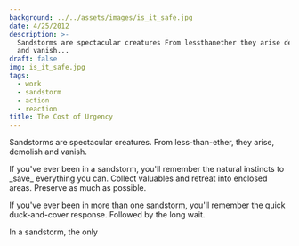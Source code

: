 ```yaml
---
background: ../../assets/images/is_it_safe.jpg
date: 4/25/2012
description: >-
  Sandstorms are spectacular creatures From lessthanether they arise demolish
  and vanish...
draft: false
img: is_it_safe.jpg
tags:
  - work
  - sandstorm
  - action
  - reaction
title: The Cost of Urgency
---
```


Sandstorms are spectacular creatures. From less-than-ether, they arise, demolish and vanish.

If you've ever been in a sandstorm, you'll remember the natural instincts to \_save\_ everything you can. Collect valuables and retreat into enclosed areas. Preserve as much as possible.

If you've ever been in more than one sandstorm, you'll remember the quick duck-and-cover response. Followed by the long wait.

In a sandstorm, the only
